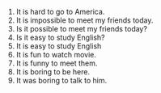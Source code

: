1. It is hard to go to America.
2. It is impossible to meet my friends today.
3. Is it possible to meet my friends today?
4. Is it easy to study English?
5. It is easy to study English
6. It is fun to watch movie.
7. It is funny to meet them.
8. It is boring to be here.
9. It was boring to talk to him.

